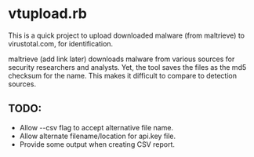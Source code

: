 <h1>vtupload.rb</h1>

<p>This is a quick project to upload downloaded malware (from maltrieve) to virustotal.com, for identification.</p>

<p>maltrieve (add link later) downloads malware from various sources for security researchers and analysts.  Yet, the tool
saves the files as the md5 checksum for the name.  This makes it difficult to compare to detection sources.</p>

<h2>TODO:</h2>
<ul>
	<li>Allow --csv flag to accept alternative file name.</li>
	<li>Allow alternate filename/location for api.key file.</li>
	<li>Provide some output when creating CSV report.</li>
</ul>

